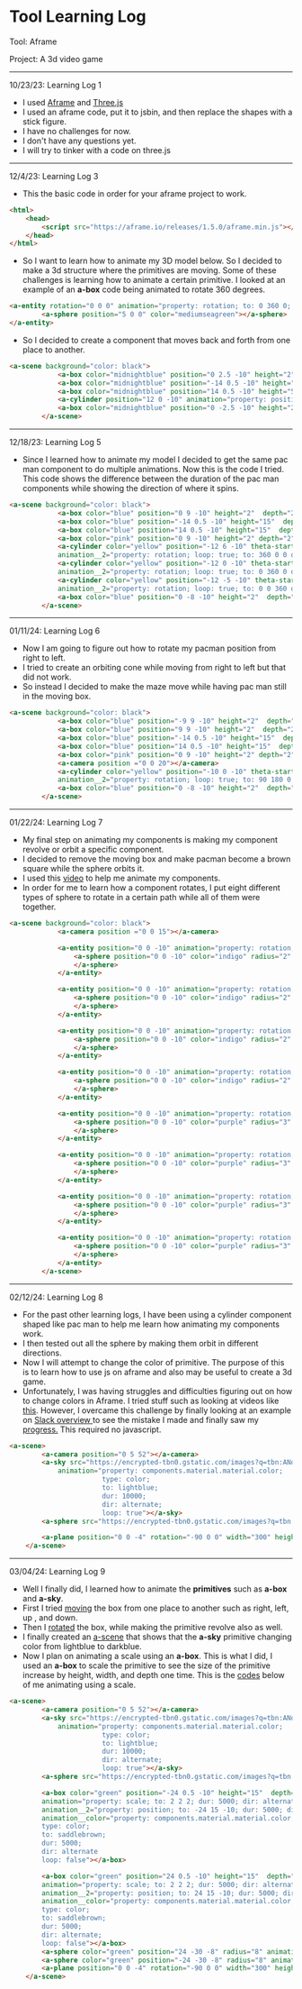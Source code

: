# Tool Learning Log

Tool: Aframe

Project: A 3d video game

---

10/23/23: Learning Log 1

* I used <a href = "https://aframe.io/">Aframe</a> and <a href = "https://threejs.org/">Three.js</a>
* I used an aframe code, put it to jsbin, and then replace the shapes with a stick figure.
* I have no challenges for now.
* I don't have any questions yet.
* I will try to tinker with a code on three.js
---
12/4/23: Learning Log 3

* This the basic code in order for your aframe project to work.
```html
<html>
    <head>
        <script src="https://aframe.io/releases/1.5.0/aframe.min.js"></script>
    </head>
</html>
```
* So I want to learn how to animate my 3D model below. So I decided to make a 3d structure where the primitives are moving. Some of these challenges is learning how to animate a certain primitive. I looked at an example of an <b>a-box</b> code being animated to rotate 360 degrees.
```html
<a-entity rotation="0 0 0" animation="property: rotation; to: 0 360 0; loop: true; dur: 10000">
        <a-sphere position="5 0 0" color="mediumseagreen"></a-sphere>
</a-entity>
```
* So I decided to create a component that moves back and forth from one place to another.
```html
<a-scene background="color: black">
            <a-box color="midnightblue" position="0 2.5 -10" height="2"  depth="2 "width="30"></a-box>
            <a-box color="midnightblue" position="-14 0.5 -10" height="5"  depth="2 "width="2"></a-box>
            <a-box color="midnightblue" position="14 0.5 -10" height="5"  depth="2 "width="2"></a-box>
            <a-cylinder position="12 0 -10" animation="property: position; to: -12 0 -10; repeat: indefinite; dir: alternate; dur: 2000; easing: linear; loop: true" color="yellow" theta-start="50" theta-length="280" side="double" rotation="10 -90 90"></a-cylinder>
            <a-box color="midnightblue" position="0 -2.5 -10" height="2" depth="2" width="30"></a-box>
        </a-scene>
```
---
12/18/23: Learning Log 5

* Since I learned how to animate my model I decided to get the same pac man component to do multiple animations. Now this is the code I tried. This code shows the difference between the duration of the pac man components while showing the direction of where it spins.
```html
<a-scene background="color: black">
            <a-box color="blue" position="0 9 -10" height="2"  depth="2" width="30"></a-box>
            <a-box color="blue" position="-14 0.5 -10" height="15"  depth="2 "width="2"></a-box>
            <a-box color="blue" position="14 0.5 -10" height="15"  depth="2 "width="2"></a-box>
            <a-box color="pink" position="0 9 -10" height="2" depth="2" width="6"></a-box>
            <a-cylinder color="yellow" position="-12 6 -10" theta-start="130" theta-length="280" side="double" rotation="90 0 0" animation="property: position; to: 12 6 -10; dur: 1000; dir: alternate; easing: linear; loop: true"
            animation__2="property: rotation; loop: true; to: 360 0 0 dur: 1000; easing: linear; dir: alternate"></a-cylinder>
            <a-cylinder color="yellow" position="-12 0 -10" theta-start="130" theta-length="280" side="double" rotation="90 0 0" animation="property: position; to: 12 0 -10; dur: 2000; dir: alternate; easing: linear; loop: true"
            animation__2="property: rotation; loop: true; to: 0 360 0 dur: 2000; easing: linear; dir: alternate"></a-cylinder>
            <a-cylinder color="yellow" position="-12 -5 -10" theta-start="130" theta-length="280" side="double" rotation="90 0 0" animation="property: position; to: 12 -5 -10; dur: 3000; dir: alternate; easing: linear; loop: true"
            animation__2="property: rotation; loop: true; to: 0 0 360 dur: 3000; easing: linear; dir: alternate"></a-cylinder>
            <a-box color="blue" position="0 -8 -10" height="2"  depth="2 "width="30"></a-box>
        </a-scene>
```
---
01/11/24: Learning Log 6

* Now I am going to figure out how to rotate my pacman position from right to left.
* I tried to create an orbiting cone while moving from right to left but that did not work.
* So instead I decided to make the maze move while having pac man still in the moving box.
```html
<a-scene background="color: black">
            <a-box color="blue" position="-9 9 -10" height="2"  depth="2" width="12" animation="property: position; to: 1 9  -10; dur: 1000; dir: alternate; easing: linear; loop: true"></a-box>
            <a-box color="blue" position="9 9 -10" height="2"  depth="2" width="12" animation="property: position; to: 19 9  -10; dur: 1000; dir: alternate; easing: linear; loop: true"></a-box>
            <a-box color="blue" position="-14 0.5 -10" height="15"  depth="2 "width="2" animation="property: position; to: -4 0.5  -10; dur: 1000; dir: alternate; easing: linear; loop: true"></a-box>
            <a-box color="blue" position="14 0.5 -10" height="15"  depth="2 "width="2" animation="property: position; to: 24 0.5  -10; dur: 1000; dir: alternate; easing: linear; loop: true"></a-box>
            <a-box color="pink" position="0 9 -10" height="2" depth="2" width="6" animation="property: position; to: 10 9 -10; dur: 1000; dir: alternate; easing: linear; loop: true"></a-box>
            <a-camera position ="0 0 20"></a-camera>
            <a-cylinder color="yellow" position="-10 0 -10" theta-start="130" theta-length="280" side="double" rotation="90 0 0" animation="property: position; to: 22 0  -10; dur: 1000; dir: alternate; easing: linear; loop: true"
            animation__2="property: rotation; loop: true; to: 90 180 0; dur: 1000; easing: linear; dir: alternate"></a-cylinder>
            <a-box color="blue" position="0 -8 -10" height="2"  depth="2 "width="30" animation="property: position; to: 10 -8 -10; dur: 1000; dir: alternate; easing: linear; loop: true"></a-box>
        </a-scene>
```
---
01/22/24: Learning Log 7

* My final step on animating my components is making my component revolve or orbit a specific component.
* I decided to remove the moving box and make pacman become a brown square while the sphere orbits it.
* I used this <a href = "https://www.youtube.com/watch?v=p3mNNZ356Ko&list=PL8MkBHej75fJD-HveDzm4xKrciC5VfYuV&index=14">video</a> to help me animate my components.
* In order for me to learn how a component rotates, I put eight different types of sphere to rotate in a certain path while all of them were together.
```html
<a-scene background="color: black">
            <a-camera position ="0 0 15"></a-camera>

            <a-entity position="0 0 -10" animation="property: rotation; loop: true; to: 360 360 0; dur: 2000; easing: linear">
                <a-sphere position="0 0 -10" color="indigo" radius="2" animation="property: rotation; loop: true; to: 0 0 0; dur: 2000; easing: linear">
                </a-sphere>
            </a-entity>

            <a-entity position="0 0 -10" animation="property: rotation; loop: true; to: -360 360 0; dur: 2000; easing: linear">
                <a-sphere position="0 0 -10" color="indigo" radius="2" animation="property: rotation; loop: true; to: 0 0 0; dur: 2000; easing: linear">
                </a-sphere>
            </a-entity>

            <a-entity position="0 0 -10" animation="property: rotation; loop: true; to: 360 -360 0; dur: 2000; easing: linear">
                <a-sphere position="0 0 -10" color="indigo" radius="2" animation="property: rotation; loop: true; to: 0 0 0; dur: 2000; easing: linear">
                </a-sphere>
            </a-entity>

            <a-entity position="0 0 -10" animation="property: rotation; loop: true; to: -360 -360 0; dur: 2000; easing: linear">
                <a-sphere position="0 0 -10" color="indigo" radius="2" animation="property: rotation; loop: true; to: 0 0 0; dur: 2000; easing: linear">
                </a-sphere>
            </a-entity>

            <a-entity position="0 0 -10" animation="property: rotation; loop: true; to: 0 360 0; dur: 2000; easing: linear">
                <a-sphere position="0 0 -10" color="purple" radius="3" animation="property: rotation; loop: true; to: 0 0 0; dur: 2000; easing: linear">
                </a-sphere>
            </a-entity>

            <a-entity position="0 0 -10" animation="property: rotation; loop: true; to: 0 -360 0; dur: 2000; easing: linear">
                <a-sphere position="0 0 -10" color="purple" radius="3" animation="property: rotation; loop: true; to: 0 0 0; dur: 2000; easing: linear">
                </a-sphere>
            </a-entity>

            <a-entity position="0 0 -10" animation="property: rotation; loop: true; to: -360 0 0; dur: 2000; easing: linear">
                <a-sphere position="0 0 -10" color="purple" radius="3" animation="property: rotation; loop: true; to: 0 0 0; dur: 2000; easing: linear">
                </a-sphere>
            </a-entity>

            <a-entity position="0 0 -10" animation="property: rotation; loop: true; to: 360 0 0; dur: 2000; easing: linear">
                <a-sphere position="0 0 -10" color="purple" radius="3" animation="property: rotation; loop: true; to: 0 0 0; dur: 2000; easing: linear">
                </a-sphere>
            </a-entity>
        </a-scene>
```
---
02/12/24: Learning Log 8

* For the past other learning logs, I have been using a cylinder component shaped like pac man to help me learn how animating my components work.
* I then tested out all the sphere by making them orbit in different directions.
* Now I will attempt to change the color of <a-sky> primitive. The purpose of this is to learn how to use js on aframe and also may be useful to create a 3d game.
* Unfortunately, I was having struggles and difficulties figuring out on how to change colors in Aframe. I tried stuff such as looking at videos like <a href="https://www.youtube.com/watch?v=JDAdQV4YWRc">this</a>. However, I overcame this challenge by finally looking at an example on <a href="https://stackoverflow.com/questions/55777043/how-can-i-animate-change-the-color-of-a-torus-in-a-frame">Slack overview </a>to see the mistake I made and finally saw my <a href="https://jsbin.com/nocereboqe/edit?html,output">progress.</a> This required no javascript.
```html
<a-scene>
        <a-camera position="0 5 52"></a-camera>
        <a-sky src="https://encrypted-tbn0.gstatic.com/images?q=tbn:ANd9GcQmuKayjQ5MSvKRRPMEvraM8D_H9Jx6tPovcw&usqp=CAU" color="midnightblue"
            animation="property: components.material.material.color;
                       type: color;
                       to: lightblue;
                       dur: 10000;
                       dir: alternate;
                       loop: true"></a-sky>
        <a-sphere src="https://encrypted-tbn0.gstatic.com/images?q=tbn:ANd9GcTpL29-azKl8xrOtZoq7oh7oT4oVnJdfdIuqA&usqp=CAU" position="0 -50 -30" radius="9" animation="property: position; to: 0 60 -30; dur: 10000; easing: linear; dir: alternate; loop: true"></a-sphere>

        <a-plane position="0 0 -4" rotation="-90 0 0" width="300" height="100" repeat="2 1" src="https://encrypted-tbn0.gstatic.com/images?q=tbn:ANd9GcR5Rc2LohplON-jQVZpyTN9jxD0O4SwccJ9-g&usqp=CAU"></a-plane>
    </a-scene>
```
---
03/04/24: Learning Log 9

* Well I finally did, I learned how to animate the <b>primitives</b> such as <b>a-box</b> and <b>a-sky</b>. 
* First I tried <a href="https://jsbin.com/fayuvewuso/edit?html,output">moving</a> the box from one place to another such as right, left, up , and down.
* Then I <a href="https://jsbin.com/fayuvewuso/edit?html,output">rotated</a> the box, while making the primitive revolve also as well.
* I finally created an <a href="https://jsbin.com/fayuvewuso/edit?html,output">a-scene</a> that shows that the <b>a-sky</b> primitive changing color from lightblue to darkblue.
* Now I plan on animating a scale using an <b>a-box</b>. This is what I did, I used an <b>a-box</b> to scale the primitive to see the size of the primitive increase by  height, width, and depth one time. 
This is the <a href="https://jsbin.com/?html,output">codes</a> below of me animating using a scale. 
```html
<a-scene>
        <a-camera position="0 5 52"></a-camera>
        <a-sky src="https://encrypted-tbn0.gstatic.com/images?q=tbn:ANd9GcQmuKayjQ5MSvKRRPMEvraM8D_H9Jx6tPovcw&usqp=CAU" color="midnightblue"
            animation="property: components.material.material.color;
                       type: color;
                       to: lightblue;
                       dur: 10000;
                       dir: alternate;
                       loop: true"></a-sky>
        <a-sphere src="https://encrypted-tbn0.gstatic.com/images?q=tbn:ANd9GcTpL29-azKl8xrOtZoq7oh7oT4oVnJdfdIuqA&usqp=CAU" position="0 -50 -30" radius="10" animation="property: position; to: 0 140 -140; dur: 10000; easing: linear; dir: alternate; loop: true"></a-sphere>

        <a-box color="green" position="-24 0.5 -10" height="15"  depth="1 "width="2"
        animation="property: scale; to: 2 2 2; dur: 5000; dir: alternate; easing: linear; loop: false"
        animation__2="property: position; to: -24 15 -10; dur: 5000; dir: alternate; easing: linear; loop: false"
        animation__color="property: components.material.material.color;
        type: color;
        to: saddlebrown;
        dur: 5000;
        dir: alternate
        loop: false"></a-box>

        <a-box color="green" position="24 0.5 -10" height="15"  depth="1 "width="2"
        animation="property: scale; to: 2 2 2; dur: 5000; dir: alternate; easing: linear; loop: false"
        animation__2="property: position; to: 24 15 -10; dur: 5000; dir: alternate; easing: linear; loop: false"
        animation__color="property: components.material.material.color;
        type: color;
        to: saddlebrown;
        dur: 5000;
        dir: alternate;
        loop: false"></a-box>
        <a-sphere color="green" position="24 -30 -8" radius="8" animation="property: position; to: 24 30 -10; dur: 5000; easing: linear; dir: alternate; loop: false"></a-sphere>
        <a-sphere color="green" position="-24 -30 -8" radius="8" animation="property: position; to: -24 30 -10; dur: 5000; easing: linear; dir: alternate; loop: false"></a-sphere>
        <a-plane position="0 0 -4" rotation="-90 0 0" width="300" height="100" repeat="2 1" src="https://encrypted-tbn0.gstatic.com/images?q=tbn:ANd9GcR5Rc2LohplON-jQVZpyTN9jxD0O4SwccJ9-g&usqp=CAU"></a-plane>
    </a-scene>
```